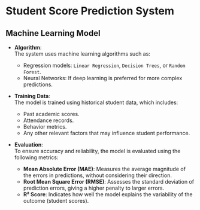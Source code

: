 # Student Score Prediction System

## Machine Learning Model

- **Algorithm**:  
  The system uses machine learning algorithms such as:
  - Regression models: `Linear Regression`, `Decision Trees`, or `Random Forest`.
  - Neural Networks: If deep learning is preferred for more complex predictions.

- **Training Data**:  
  The model is trained using historical student data, which includes:
  - Past academic scores.
  - Attendance records.
  - Behavior metrics.
  - Any other relevant factors that may influence student performance.

- **Evaluation**:  
  To ensure accuracy and reliability, the model is evaluated using the following metrics:
  - **Mean Absolute Error (MAE)**: Measures the average magnitude of the errors in predictions, without considering their direction.
  - **Root Mean Square Error (RMSE)**: Assesses the standard deviation of prediction errors, giving a higher penalty to larger errors.
  - **R² Score**: Indicates how well the model explains the variability of the outcome (student scores).
